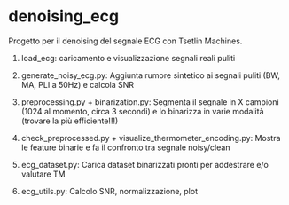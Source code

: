 # denoising_ecg

Progetto per il denoising del segnale ECG con Tsetlin Machines.

1) load_ecg: caricamento e visualizzazione segnali reali puliti

2) generate_noisy_ecg.py: Aggiunta rumore sintetico ai segnali puliti (BW, MA, PLI a 50Hz) e calcola SNR

3) preprocessing.py + binarization.py: Segmenta il segnale in X campioni (1024 al momento, circa 3 secondi) e lo binarizza in varie modalità (trovare la più efficiente!!!)

4) check_preprocessed.py + visualize_thermometer_encoding.py: Mostra le feature binarie e fa il confronto tra segnale noisy/clean

5) ecg_dataset.py: Carica dataset binarizzati pronti per addestrare e/o valutare TM

6) ecg_utils.py: Calcolo SNR, normalizzazione, plot
